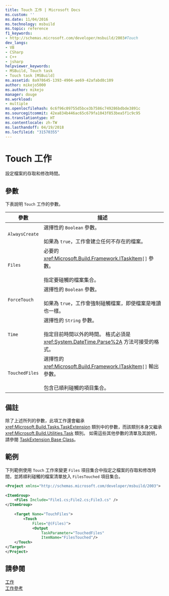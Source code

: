 ```yaml
---
title: Touch 工作 | Microsoft Docs
ms.custom: ''
ms.date: 11/04/2016
ms.technology: msbuild
ms.topic: reference
f1_keywords:
- http://schemas.microsoft.com/developer/msbuild/2003#Touch
dev_langs:
- VB
- CSharp
- C++
- jsharp
helpviewer_keywords:
- MSBuild, Touch task
- Touch task [MSBuild]
ms.assetid: 8a978645-1393-4904-ae69-42afabd8c109
author: mikejo5000
ms.author: mikejo
manager: douge
ms.workload:
- multiple
ms.openlocfilehash: 6c6f96c09755d5bce3b7586c749286bdbde3891c
ms.sourcegitcommit: 42ea834b446ac65c679fa1043f853bea5f1c9c95
ms.translationtype: HT
ms.contentlocale: zh-TW
ms.lasthandoff: 04/19/2018
ms.locfileid: "31570355"
---
```

# <a name="touch-task"></a>Touch 工作
設定檔案的存取和修改時間。  
  
## <a name="parameters"></a>參數  
 下表說明 `Touch` 工作的參數。  
  
|參數|描述|  
|---------------|-----------------|  
|`AlwaysCreate`|選擇性的 `Boolean` 參數。<br /><br /> 如果為 `true`，工作會建立任何不存在的檔案。|  
|`Files`|必要的 <xref:Microsoft.Build.Framework.ITaskItem>`[]` 參數。<br /><br /> 指定要碰觸的檔案集合。|  
|`ForceTouch`|選擇性的 `Boolean` 參數。<br /><br /> 如果為 `true`，工作會強制碰觸檔案，即使檔案是唯讀也一樣。|  
|`Time`|選擇性的 `String` 參數。<br /><br /> 指定目前時間以外的時間。 格式必須是 <xref:System.DateTime.Parse%2A> 方法可接受的格式。|  
|`TouchedFiles`|選擇性的 <xref:Microsoft.Build.Framework.ITaskItem>`[]` 輸出參數。<br /><br /> 包含已順利碰觸的項目集合。|  
  
## <a name="remarks"></a>備註  
 除了上述所列的參數，此項工作還會繼承 <xref:Microsoft.Build.Tasks.TaskExtension> 類別中的參數，而該類別本身又繼承 <xref:Microsoft.Build.Utilities.Task> 類別。 如需這些其他參數的清單及其說明，請參閱 [TaskExtension Base Class](../msbuild/taskextension-base-class.md)。  
  
## <a name="example"></a>範例  
 下列範例使用 `Touch` 工作來變更 `Files` 項目集合中指定之檔案的存取和修改時間，並將順利碰觸的檔案清單放入 `FilesTouched` 項目集合。  
  
```xml  
<Project xmlns="http://schemas.microsoft.com/developer/msbuild/2003">  
  
<ItemGroup>  
    <Files Include="File1.cs;File2.cs;File3.cs" />  
</ItemGroup>  
  
    <Target Name="TouchFiles">  
        <Touch  
            Files="@(Files)">  
            <Output  
                TaskParameter="TouchedFiles"  
                ItemName="FilesTouched"/>  
    </Touch>  
</Target>  
</Project>  
```  
  
## <a name="see-also"></a>請參閱  
 [工作](../msbuild/msbuild-tasks.md)   
 [工作參考](../msbuild/msbuild-task-reference.md)